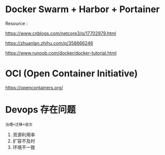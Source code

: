 
# Docker Swarm + Harbor + Portainer
Resource :

https://www.cnblogs.com/netcore3/p/17702979.html

https://zhuanlan.zhihu.com/p/358666246

https://www.runoob.com/docker/docker-tutorial.html

# OCI (Open Container Initiative)
https://opencontainers.org/

# Devops 存在问题
`治理+迁移+容灾`
1. 资源利用率
2. 扩容不及时
3. 环境不一致
